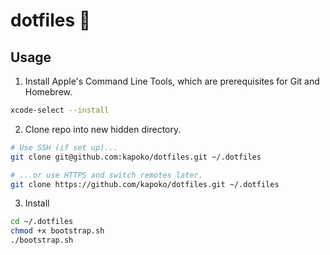 # dotfiles 🌱


## Usage 

1. Install Apple's Command Line Tools, which are prerequisites for Git and Homebrew.

```zsh
xcode-select --install
```

2. Clone repo into new hidden directory.

```zsh
# Use SSH (if set up)...
git clone git@github.com:kapoko/dotfiles.git ~/.dotfiles

# ...or use HTTPS and switch remotes later.
git clone https://github.com/kapoko/dotfiles.git ~/.dotfiles
```


3. Install

```zsh
cd ~/.dotfiles
chmod +x bootstrap.sh
./bootstrap.sh
```

